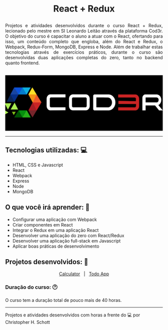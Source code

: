 # <p align="center">React + Redux<p>

<p align="justify">
  Projetos e atividades desenvolvidos durante o curso React + Redux, lecionado pelo mestre em SI Leonardo Leitão através da plataforma Cod3r. O objetivo do curso é capacitar o aluno a atuar com o React, ofertando para isso, um conteúdo completo que engloba, além do React e Redux, o Webpack, Redux-Form, MongoDB, Express e Node.
  Além de trabalhar estas tecnologias através de exercícios práticos, durante o curso são desenvolvidas duas aplicações completas do zero, tanto no backend quanto frontend. <br /><br/>
</p>

<div align="center">
  <img src="https://github.com/ChristopherHauschild/curso-react-redux/blob/master/logo.png?raw=true" width="1000px" />
</div>

<hr>

## Tecnologias utilizadas: :computer:

<ul>
  <li>HTML, CSS e Javascript</li>
  <li>React</li>
  <li>Webpack</li>
  <li>Express</li>
  <li>Node</li>
  <li>MongoDB</li>
</ul>

## O que você irá aprender: :pencil:

<ul>
 <li>Configurar uma aplicação com Webpack</li>
 <li>Criar componentes em React</li>
 <li>Integrar o Redux em uma aplicação React</li>
 <li>Desenvolver uma aplicação do zero com React/Redux</li>
 <li>Desenvolver uma aplicação full-stack em Javascript</li>
 <li>Aplicar boas práticas de desenvolvimento</li>
</ul>

## Projetos desenvolvidos: :rocket:

<p align="center"><a href="https://github.com/ChristopherHauschild/curso-react-redux/tree/master/calculator">Calculator</a> &nbsp; | &nbsp; <a href="https://github.com/ChristopherHauschild/curso-react-redux/blob/master/todo-app/">Todo App</a></p>

### Duração do curso: :clock1:

O curso tem a duração total de pouco mais de 40 horas.

<hr>

Projetos e atividades desenvolvidos com horas a frente do :computer: por Christopher H. Schott
